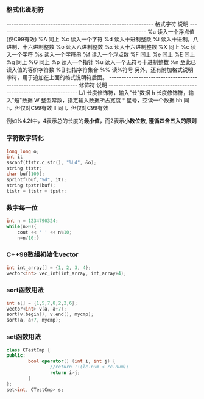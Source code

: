 ### **格式化说明符**

\------------------------------------------------------------
格式字符      说明
\------------------------------------------------------------
%a         读入一个浮点值(仅C99有效)
%A         同上
%c         读入一个字符
%d         读入十进制整数
%i          读入十进制，八进制，十六进制整数
%o         读入八进制整数
%x          读入十六进制整数
%X         同上
%c         读入一个字符
%s         读入一个字符串
%f          读入一个浮点数
%F         同上
%e         同上
%E         同上
%g         同上
%G         同上
%p         读入一个指针
%u         读入一个无符号十进制整数
%n         至此已读入值的等价字符数
%[]         扫描字符集合
%%         读%符号
另外，还有附加格式说明字符，用于追加在上面的格式说明符后面。
\-----------------------------------------------------------------
修饰符            说明
\-----------------------------------------------------------------
L/l              长度修饰符，输入"长"数据
h               长度修饰符，输入"短"数据
W              整型常数，指定输入数据所占宽度
\*               星号，空读一个数据
hh              同 h，但仅对C99有效
ll               同 l，但仅对C99有效

例如%4.2f中，4表示总的长度的**最小值**，而2表示**小数位数**, **遵循四舍五入的原则**

### 字符数字转化

```c++
long long o;
int it
sscanf(ttstr.c_str(), "%Ld", &o);
string ttstr;
char buf[100];
sprintf(buf,"%d", it);
string tpstr(buf);
ttstr = ttstr + tpstr;
```

### 数字每一位

```c++
int n = 1234790324;
while(n>0){
    cout << ' ' << n%10;
    n=n/10;}
```

### C++98数组初始化vector

```c++
int int_array[] = {1, 2, 3, 4}; 
vector<int> vec_int(int_array, int_array+4);
```

### sort函数用法

```c++
int a[] = {1,5,7,8,2,2,6};
vector<int> v(a, a+7);
sort(v.begin(), v.end(), mycmp);
sort(a, a+7, mycmp);
```

### set函数用法

```c++
class CTestCmp {
public:
        bool operator() (int i, int j) {
                //return !!(lc.num < rc.num);
                return i>j;
        }
};
set<int, CTestCmp> s;
```

